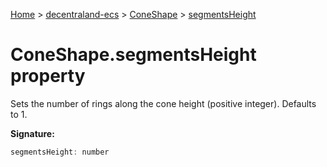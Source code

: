 [Home](./index) &gt; [decentraland-ecs](./decentraland-ecs.md) &gt; [ConeShape](./decentraland-ecs.coneshape.md) &gt; [segmentsHeight](./decentraland-ecs.coneshape.segmentsheight.md)

# ConeShape.segmentsHeight property

Sets the number of rings along the cone height (positive integer). Defaults to 1.

**Signature:**
```javascript
segmentsHeight: number
```
